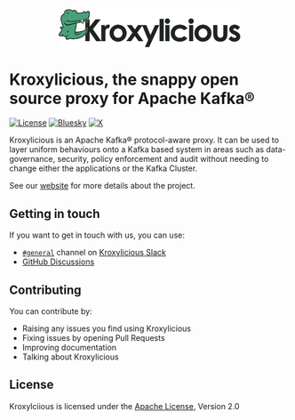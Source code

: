 <p style="text-align:center;" align="center">
      <picture align="center">
         <source media="(prefers-color-scheme: light)" srcset="../logos/kroxylicious_logo_rgb_hori_default_600px.png">
         <source media="(prefers-color-scheme: dark)" srcset="../logos/kroxylicious_logo_rgb_hori_reverse_600px.png">
         <img align="center" src="../logos/kroxylicious_logo_rgb_hori_default_600px.png" alt="Kroxylicious Logo" width="65%"/>
      </picture>
</p>

# Kroxylicious, the snappy open source proxy for Apache Kafka®

[![License](https://img.shields.io/badge/license-Apache--2.0-blue.svg)](http://www.apache.org/licenses/LICENSE-2.0)
[![Bluesky](https://img.shields.io/badge/kroxylicious-0285FF?style=flat-square&logo=Bluesky&logoColor=fff)](https://bsky.app/profile/kroxylicious.io)
[![X](https://img.shields.io/badge/kroxylicious-black?style=flat-square&logo=X)](https://x.com/kroxylicious)

Kroxylicious is an Apache Kafka® protocol-aware proxy. It can be used to layer uniform behaviours onto a Kafka based system in areas such as data-governance, security, policy enforcement and audit without needing to change either the applications or the Kafka Cluster.

See our [website](https://kroxylicious.io/) for more details about the project.

## Getting in touch

If you want to get in touch with us, you can use:

* [`#general`](https://kroxylicious.slack.com/archives/C050RNMQW8G) channel on [Kroxylicious Slack](https://kroxylicious.slack.com)
* [GitHub Discussions](https://github.com/kroxylicious/kroxylicious/discussions)

## Contributing

You can contribute by:
- Raising any issues you find using Kroxylicious
- Fixing issues by opening Pull Requests
- Improving documentation
- Talking about Kroxylicious

## License

Kroxylciious is licensed under the [Apache License](https://github.com/strimzi/.github/blob/main/LICENSE), Version 2.0

